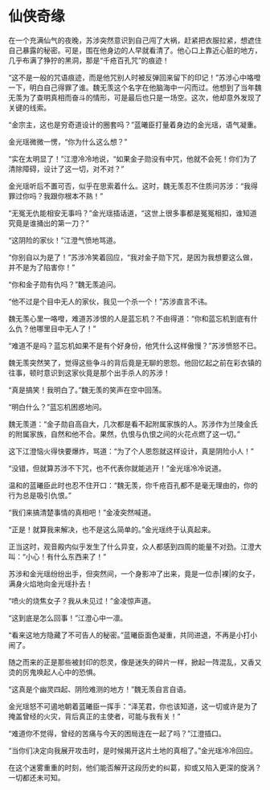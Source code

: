 # 仙侠奇缘

在一个充满仙气的夜晚，苏涉突然意识到自己闯了大祸，赶紧把衣服拉紧，想遮住自己暴露的秘密。可是，围在他身边的人早就看清了。他心口上靠近心脏的地方，几乎布满了狰狞的黑洞，那是“千疮百孔咒”的痕迹！

“这不是一般的咒语痕迹，而是他咒别人时被反弹回来留下的印记！”苏涉心中咯噔一下，明白自己得罪了谁。魏无羡这个名字在他脑海中一闪而过。他想到了当年魏无羡为了查明真相而奋斗的情形，可是最后也只是一场空。这次，他却意外发现了关键的线索。

“金宗主，这也是穷奇道设计的圈套吗？”蓝曦臣打量着身边的金光瑶，语气凝重。

金光瑶微微一愣，“你为什么这么想？”

“实在太明显了！”江澄冷冷地说，“如果金子勋没有中咒，他就不会死！你们为了清除障碍，设计了这一切，对不对？”

金光瑶听后不置可否，似乎在思索着什么。这时，魏无羡忍不住质问苏涉：“我得罪过你吗？我跟你根本不熟！”

“无冤无仇能相安无事吗？”金光瑶插话道，“这世上很多事都是冤冤相扣，谁知道究竟是谁捅出的第一刀？”

“这阴险的家伙！”江澄气愤地骂道。

“你别自以为是了！”苏涉冷笑着回应，“我对金子勋下咒，是因为我想要这么做，并不是为了陷害你！”

“你和金子勋有仇吗？”魏无羡追问。

“他不过是个目中无人的家伙，我见一个杀一个！”苏涉直言不讳。

魏无羡心里一咯噔，难道苏涉恨的人是蓝忘机？不由得道：“你和蓝忘机到底有什么仇？他哪里目中无人了！”

“难道不是吗？蓝忘机如果不是有个好身份，他凭什么这样傲慢？”苏涉愤怒不已。

魏无羡突然笑了，觉得这些争斗的背后竟是无聊的恩怨。他回忆起之前在彩衣镇的往事，顿时意识到这家伙竟是那个出手杀人的苏涉！

“真是搞笑！我明白了。”魏无羡的笑声在空中回荡。

“明白什么？”蓝忘机困惑地问。

魏无羡道：“金子勋自高自大，几次都是看不起附属家族的人。苏涉作为兰陵金氏的附属家族，自然和他不合。果然，仇恨与仇恨之间的火花点燃了这一切。”

这下江澄恼火得快要爆炸，骂道：“为了个人恩怨就这样设计，真是阴险小人！”

“没错，但就算苏涉不下咒，也不代表你就能逃开！”金光瑶冷冷说道。

温和的蓝曦臣此时也忍不住开口：“魏无羡，你千疮百孔都不是毫无理由的，你的行为总是吸引仇恨。”

“我们来搞清楚事情的真相吧！”金凌突然喊道。

“正是！就算我来解决，也不是这么简单的。”金光瑶终于认真起来。

正当这时，观音殿内似乎发生了什么异变，众人都感到四周的能量不对劲。江澄大叫：“小心！有什么东西来了！”

苏涉和金光瑶纷纷出手，但突然间，一个身影冲了出来，竟是一位赤|裸|的女子，满身火焰地向金光瑶扑去！

“喷火的烧焦女子？我从未见过！”金凌惊声道。

“这到底是怎么回事！”江澄心中一凛。

“看来这地方隐藏了不可告人的秘密。”蓝曦臣面色凝重，共同进退，不再是小打小闹了。

随之而来的正是那些被封印的怨灵，像是迷失的碎片一样，掀起一阵混乱，又香又烫的厉鬼唤起人心中的恐惧。

“这真是个幽灵四起、阴险难测的地方！”魏无羡自言自语。

金光瑶怒不可遏地朝着蓝曦臣一挥手：“泽芜君，你也该知道，这一切或许是为了掩盖曾经的火灾，背后真正的主使者，可能与我有关！”

“难道你不觉得，曾经的苦痛与今天的困局连在一起了吗？”江澄插口。

“当你们决定向我展开攻击时，是时候揭开这片土地的真相了。”金光瑶冷冷回应。 

在这个迷雾重重的时刻，他们能否解开这段历史的纠葛，抑或又陷入更深的旋涡？一切都还未可知。